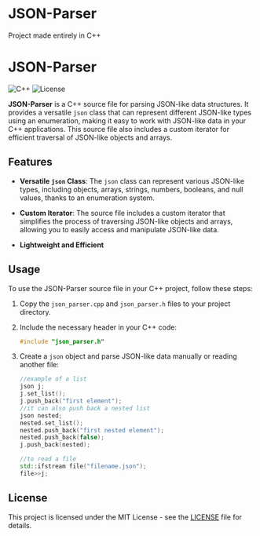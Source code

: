 # JSON-Parser

Project made entirely in C++

# JSON-Parser

![C++](https://img.shields.io/badge/language-C%2B%2B-orange) ![License](https://img.shields.io/badge/license-MIT-blue)

**JSON-Parser** is a C++ source file for parsing JSON-like data structures. It provides a versatile `json` class that can represent different JSON-like types using an enumeration, making it easy to work with JSON-like data in your C++ applications. This source file also includes a custom iterator for efficient traversal of JSON-like objects and arrays.

## Features

- **Versatile `json` Class**: The `json` class can represent various JSON-like types, including objects, arrays, strings, numbers, booleans, and null values, thanks to an enumeration system.

- **Custom Iterator**: The source file includes a custom iterator that simplifies the process of traversing JSON-like objects and arrays, allowing you to easily access and manipulate JSON-like data.

- **Lightweight and Efficient**

## Usage

To use the JSON-Parser source file in your C++ project, follow these steps:

1. Copy the `json_parser.cpp` and `json_parser.h` files to your project directory.

2. Include the necessary header in your C++ code:

   ```cpp
   #include "json_parser.h"
   ```

3. Create a `json` object and parse JSON-like data manually or reading another file:

   ```cpp
   //example of a list
   json j;
   j.set_list();
   j.push_back("first element");
   //it can also push back a nested list
   json nested;
   nested.set_list();
   nested.push_back("first nested element");
   nested.push_back(false);
   j.push_back(nested);

   //to read a file
   std::ifstream file("filename.json");
   file>>j;
   ```

## License

This project is licensed under the MIT License - see the [LICENSE](LICENSE) file for details.
